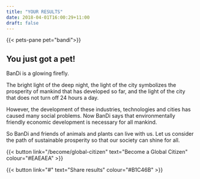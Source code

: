 ```yaml
---
title: "YOUR RESULTS"
date: 2018-04-01T16:00:29+11:00
draft: false
---
```


{{< pets-pane pet="bandi">}}

You just got a pet!
---

BanDi is a glowing firefly. 

The bright light of the deep night, the light of the city symbolizes the prosperity of mankind that has developed so far, and the light of the city that does not turn off 24 hours a day. 

However, the development of these industries, technologies and cities has caused many social problems. Now BanDi says that environmentally friendly economic development is necessary for all mankind. 

So BanDi and friends of animals and plants can live with us. Let us consider the path of sustainable prosperity so that our society can shine for all.


{{< button link="/become/global-citizen" text="Become a Global Citizen" colour="#EAEAEA" >}}

{{< button link="#" text="Share results" colour="#B1C46B" >}}
